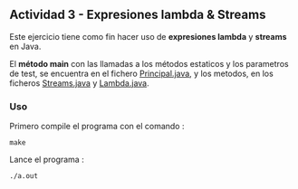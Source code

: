 ## Actividad 3 - Expresiones lambda & Streams

Este ejercicio tiene como fin hacer uso de **expresiones lambda** y **streams** en Java.

El **método main** con las llamadas a los métodos estaticos y los parametros de test, se encuentra en el fichero [Principal.java](/src/aplicacion/Principal.java), y los metodos, en los ficheros [Streams.java](/src/dominio/Streams.java) y [Lambda.java](/src/dominio/Lambda.java).

### Uso

Primero compile el programa con el comando :

```
make
```

Lance el programa :

```
./a.out
```